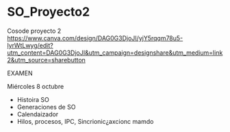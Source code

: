 # SO_Proyecto2
Cosode proyecto 2 
<https://www.canva.com/design/DAG0G3DjoJI/yjY5rqqm78u5-lyrWtLwyg/edit?utm_content=DAG0G3DjoJI&utm_campaign=designshare&utm_medium=link2&utm_source=sharebutton>

EXAMEN

Miércoles 8 octubre
- Histoira SO
- Generaciones de SO
- Calendaizador
- Hilos, procesos, IPC, Sincrionic¿axcionc
mamdo
